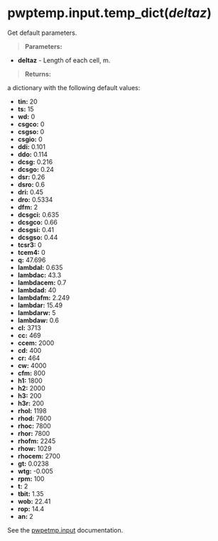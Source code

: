 # pwptemp.input.temp_dict(*deltaz*) #

Get default parameters.

> **Parameters:**
* **deltaz** - Length of each cell, m.

> **Returns:**

a dictionary with the following default values:
* **tin:**  20
* **ts:** 15
* **wd:** 0
* **csgco:** 0
* **csgso:** 0
* **csgio:** 0
* **ddi:** 0.101
* **ddo:** 0.114
* **dcsg:** 0.216
* **dcsgo:** 0.24
* **dsr:** 0.26 
* **dsro:** 0.6
* **dri:** 0.45
* **dro:** 0.5334
* **dfm:** 2
* **dcsgci:** 0.635
* **dcsgco:** 0.66
* **dcsgsi:** 0.41
* **dcsgso:** 0.44
* **tcsr3:** 0
* **tcem4:** 0
* **q:** 47.696
* **lambdal:** 0.635
* **lambdac:** 43.3
* **lambdacem:** 0.7
* **lambdad:** 40
* **lambdafm:** 2.249
* **lambdar:** 15.49
* **lambdarw:** 5
* **lambdaw:** 0.6
* **cl:** 3713
* **cc:** 469
* **ccem:** 2000
* **cd:** 400
* **cr:** 464
* **cw:** 4000
* **cfm:** 800
* **h1:** 1800
* **h2:** 2000
* **h3:** 200
* **h3r:** 200
* **rhol:** 1198
* **rhod:** 7600
* **rhoc:** 7800
* **rhor:** 7800
* **rhofm:** 2245
* **rhow:** 1029
* **rhocem:** 2700
* **gt:** 0.0238
* **wtg:** -0.005
* **rpm:** 100
* **t:** 2
* **tbit:** 1.35
* **wob:** 22.41
* **rop:** 14.4
* **an:** 2


See the [pwpetmp.input](https://github.com/pro-well-plan/pwptemp/blob/master/docs/pwptemp.input.md) documentation.
